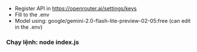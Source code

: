 - Register API in https://openrouter.ai/settings/keys
- Fill to the .env
- Model using: google/gemini-2.0-flash-lite-preview-02-05:free (can edit in the .env)
### Chạy lệnh: node index.js